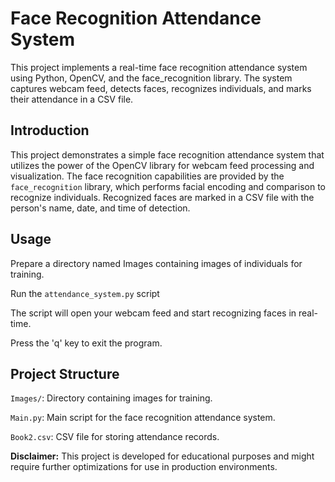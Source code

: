 # Face Recognition Attendance System

This project implements a real-time face recognition attendance system using Python, OpenCV, and the face_recognition library. The system captures webcam feed, detects faces, recognizes individuals, and marks their attendance in a CSV file.

## Introduction

This project demonstrates a simple face recognition attendance system that utilizes the power of the OpenCV library for webcam feed processing and visualization. The face recognition capabilities are provided by the `face_recognition` library, which performs facial encoding and comparison to recognize individuals. Recognized faces are marked in a CSV file with the person's name, date, and time of detection.

## Usage
Prepare a directory named Images containing images of individuals for training.

Run the `attendance_system.py` script

The script will open your webcam feed and start recognizing faces in real-time.

Press the 'q' key to exit the program.

## Project Structure
`Images/`: Directory containing images for training.

`Main.py`: Main script for the face recognition attendance system.

`Book2.csv`: CSV file for storing attendance records.

**Disclaimer:** This project is developed for educational purposes and might require further optimizations for use in production environments.
